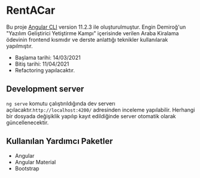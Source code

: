 # RentACar

Bu proje [Angular CLI](https://github.com/angular/angular-cli) version 11.2.3 ile oluşturulmuştur. Engin Demiroğ'un "Yazılım Geliştirici Yetiştirme Kampı" içerisinde verilen Araba Kiralama ödevinin frontend kısmıdır ve derste anlattığı teknikler kullanılarak yapılmıştır.
* Başlama tarihi: 14/03/2021
* Bitiş tarihi: 11/04/2021
* Refactoring yapılacaktır.

## Development server

`ng serve` komutu çalıştırıldığında dev serverı açılacaktır.`http://localhost:4200/` adresinden inceleme yapılabilir. Herhangi bir dosyada değişiklik yapılıp kayıt edildiğinde server otomatik olarak güncellenecektir.

## Kullanılan Yardımcı Paketler

* Angular
* Angular Material
* Bootstrap
